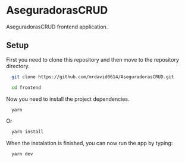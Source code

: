 # AseguradorasCRUD
AseguradorasCRUD frontend application.

## Setup

First you need to clone this repository and then move to the repository directory.

```bash
  git clone https://github.com/mrdavid0614/AseguradorasCRUD.git
```
```bash
  cd frontend
```

Now you need to install the project dependencies.

```bash
  yarn
```

Or

```bash
  yarn install
```

When the instalation is finished, you can now run the app by typing:

```bash
  yarn dev
```